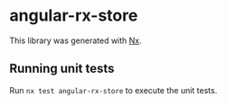 # angular-rx-store

This library was generated with [Nx](https://nx.dev).

## Running unit tests

Run `nx test angular-rx-store` to execute the unit tests.
